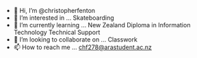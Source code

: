 - 👋 Hi, I’m @christopherfenton
- 👀 I’m interested in ... Skateboarding
- 🌱 I’m currently learning ... New Zealand Diploma in Information Technology Technical Support
- 💞️ I’m looking to collaborate on ... Classwork
- 📫 How to reach me ... chf278@arastudent.ac.nz

<!---
christopherfenton/christopherfenton is a ✨ special ✨ repository because its `README.md` (this file) appears on your GitHub profile.
You can click the Preview link to take a look at your changes.
--->
